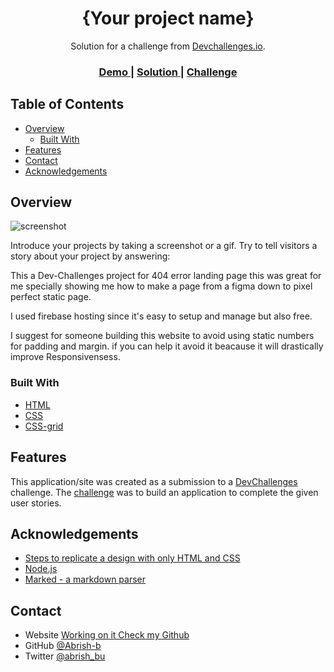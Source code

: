 <!-- Please update value in the {}  -->

<h1 align="center">{Your project name}</h1>

<div align="center">
   Solution for a challenge from  <a href="http://devchallenges.io" target="_blank">Devchallenges.io</a>.
</div>

<div align="center">
  <h3>
    <a href="https://not-found-dev-challenges.web.app">
      Demo
    </a>
    <span> | </span>
    <a href="https://devchallenges.io/solutions/zRddK2WmJfduwqZ2hZ0i">
      Solution
    </a>
    <span> | </span>
    <a href="https://devchallenges.io/challenges/wBunSb7FPrIepJZAg0sY">
      Challenge
    </a>
  </h3>
</div>

<!-- TABLE OF CONTENTS -->

## Table of Contents

- [Overview](#overview)
  - [Built With](#built-with)
- [Features](#features)
- [Contact](#contact)
- [Acknowledgements](#acknowledgements)

<!-- OVERVIEW -->

## Overview

![screenshot](https://i.imgur.com/BgZTA4b.png (https://i.imgur.com/BJiHQVv.png))

Introduce your projects by taking a screenshot or a gif. Try to tell visitors a story about your project by answering:

This a Dev-Challenges project for 404 error landing page 
this was great for me specially showing me how to make a page 
from a figma down to pixel perfect static page.

I used firebase hosting since it's easy to setup and manage but also
free.

I suggest for someone building this website to avoid using static numbers
for padding and margin. if you can help it avoid it beacause it will 
drastically improve Responsivensess.

### Built With

<!-- This section should list any major frameworks that you built your project using. Here are a few examples.-->

- [HTML](https://www.w3schools.com/html)
- [CSS](https://www.w3schools.com/css)
- [CSS-grid](https://css-tricks.com/snippets/css/complete-guide-grid/)

## Features

<!-- List the features of your application or follow the template. Don't share the figma file here :) -->

This application/site was created as a submission to a [DevChallenges](https://devchallenges.io/challenges) challenge. The [challenge](https://devchallenges.io/challenges/wBunSb7FPrIepJZAg0sY) was to build an application to complete the given user stories.


## Acknowledgements

<!-- This section should list any articles or add-ons/plugins that helps you to complete the project. This is optional but it will help you in the future. For exmpale -->

- [Steps to replicate a design with only HTML and CSS](https://devchallenges-blogs.web.app/how-to-replicate-design/)
- [Node.js](https://nodejs.org/)
- [Marked - a markdown parser](https://github.com/chjj/marked)

## Contact

- Website [Working on it Check my Github](#)
- GitHub [@Abrish-b](https://github.com/Abrish-b)
- Twitter [@abrish_bu](https://twitter.com/abrish_bu?t=hZClJYu4E8EQ122oe6me7Q&s=09)
